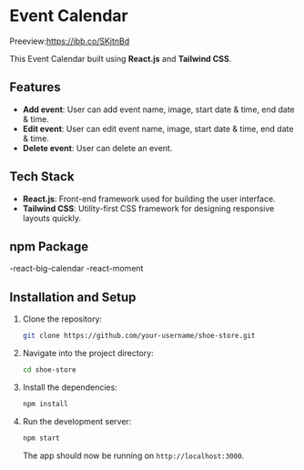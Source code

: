 # Event Calendar

Preeview:https://ibb.co/SKjtnBd

This Event Calendar built using **React.js** and **Tailwind CSS**. 

## Features

- **Add event**: User can add event name, image, start date & time, end date & time.
- **Edit event**: User can edit event name, image, start date & time, end date & time.
- **Delete event**: User can delete an event.

## Tech Stack

- **React.js**: Front-end framework used for building the user interface.
- **Tailwind CSS**: Utility-first CSS framework for designing responsive layouts quickly.

## npm Package
-react-big-calendar
-react-moment


## Installation and Setup

1. Clone the repository:

    ```bash
    git clone https://github.com/your-username/shoe-store.git
    ```

2. Navigate into the project directory:

    ```bash
    cd shoe-store
    ```

3. Install the dependencies:

    ```bash
    npm install
    ```

4. Run the development server:

    ```bash
    npm start
    ```

    The app should now be running on `http://localhost:3000`.

